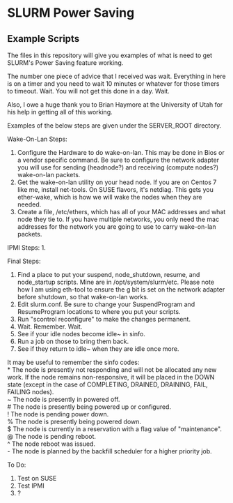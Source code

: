# SLURM Power Saving
## Example Scripts

The files in this repository will give you examples of what is need to get SLURM's Power Saving feature working.

The number one piece of advice that I received was wait. Everything in here is on a timer and you need to wait 10 minutes or whatever for those timers to timeout. Wait. You will not get this done in a day. Wait.

Also, I owe a huge thank you to Brian Haymore at the University of Utah for his help in getting all of this working.

Examples of the below steps are given under the SERVER_ROOT directory.

Wake-On-Lan Steps:
1. Configure the Hardware to do wake-on-lan. This may be done in Bios or a vendor specific command. Be sure to configure the network adapter you will use for sending (headnode?) and receiving (compute nodes?) wake-on-lan packets.
2. Get the wake-on-lan utility on your head node. If you are on Centos 7 like me, install net-tools. On SUSE flavors, it's netdiag. This gets you ether-wake, which is how we will wake the nodes when they are needed.
3. Create a file, /etc/ethers, which has all of your MAC addresses and what node they tie to. If you have multiple networks, you only need the mac addresses for the network you are going to use to carry wake-on-lan packets.

IPMI Steps:
1. 

Final Steps:
1. Find a place to put your suspend, node_shutdown, resume, and node_startup scripts. Mine are in /opt/system/slurm/etc. Please note how I am using eth-tool to ensure the g bit is set on the network adapter before shutdown, so that wake-on-lan works. 
2. Edit slurm.conf. Be sure to change your SuspendProgram and ResumeProgram locations to where you put your scripts.
3. Run "scontrol reconfigure" to make the changes permanent.
4. Wait. Remember. Wait.
5. See if your idle nodes become idle~ in sinfo.
6. Run a job on those to bring them back.
7. See if they return to idle~ when they are idle once more.

It may be useful to remember the sinfo codes:  
\*  The node is presently not responding and will not be allocated any new work. If the node remains non-responsive, it will be placed in the DOWN state (except in the case of COMPLETING, DRAINED, DRAINING, FAIL, FAILING nodes).  
\~  The node is presently in powered off.  
\#  The node is presently being powered up or configured.  
\!  The node is pending power down.  
\%  The node is presently being powered down.  
\$  The node is currently in a reservation with a flag value of "maintenance".  
\@  The node is pending reboot.  
\^  The node reboot was issued.  
\-  The node is planned by the backfill scheduler for a higher priority job.  

To Do:
1. Test on SUSE
2. Test IPMI
3. ?

